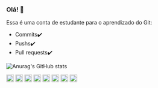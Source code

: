 ### Olá! 👋

<!--
**lucioweb/lucioweb** is a ✨ _special_ ✨ repository because its `README.md` (this file) appears on your GitHub profile.

Here are some ideas to get you started:

- 🔭 I’m currently working on ...
- 🌱 I’m currently learning ...
- 👯 I’m looking to collaborate on ...
- 🤔 I’m looking for help with ...
- 💬 Ask me about ...
- 📫 How to reach me: ...
- 😄 Pronouns: ...
- ⚡ Fun fact: ...
-->
Essa é uma conta de estudante para o aprendizado do Git: 
- Commits✔️
- Pushs✔️
- Pull requests✔️

![Anurag's GitHub stats](https://github-readme-stats.vercel.app/api?username=lucioweb&show_icons=true)
<div style="display:inline_block">
  <img align="center" heigth="15" width="20" src="https://cdn.jsdelivr.net/gh/devicons/devicon/icons/html5/html5-original.svg" />
  <img align="center" heigth="15" width="20" src="https://cdn.jsdelivr.net/gh/devicons/devicon/icons/css3/css3-original.svg" />
  <img align="center" heigth="15" width="20" src="https://cdn.jsdelivr.net/gh/devicons/devicon/icons/bootstrap/bootstrap-plain.svg" />
  <img align="center" heigth="15" width="20" src="https://cdn.jsdelivr.net/gh/devicons/devicon/icons/mysql/mysql-original.svg" />
  <img align="center" heigth="15" width="20" src="https://cdn.jsdelivr.net/gh/devicons/devicon/icons/ubuntu/ubuntu-plain.svg" />
  <img align="center" heigth="15" width="20" src="https://cdn.jsdelivr.net/gh/devicons/devicon/icons/angularjs/angularjs-original.svg" />
  <img align="center" heigth="15" width="20" src="https://cdn.jsdelivr.net/gh/devicons/devicon/icons/docker/docker-original.svg" />
  <img align="center" heigth="15" width="20"  src="https://cdn.jsdelivr.net/gh/devicons/devicon/icons/gimp/gimp-original.svg" />


</div>

